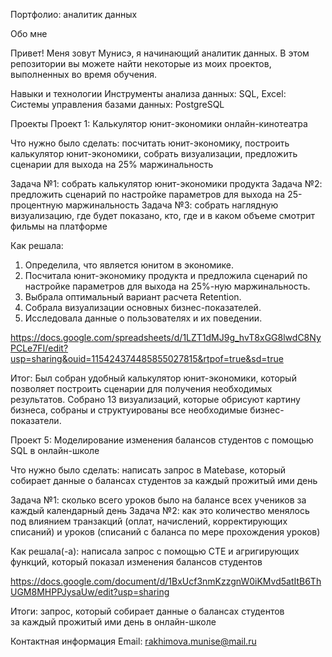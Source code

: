 Портфолио: аналитик данных

Обо мне

Привет! Меня зовут Мунисэ, я начинающий аналитик данных. В этом репозитории вы можете найти некоторые из моих проектов, выполненных во время обучения.

Навыки и технологии
Инструменты анализа данных: SQL, Excel:
Системы управления базами данных: PostgreSQL

Проекты
Проект 1: Калькулятор юнит-экономики онлайн-кинотеатра

Что нужно было сделать: посчитать юнит-экономику, построить калькулятор юнит-экономики, собрать визуализации, предложить сценарии для выхода на 25% маржинальность

Задача №1: собрать калькулятор юнит-экономики продукта
Задача №2: предложить сценарий по настройке параметров для выхода на 25-процентную маржинальность 
Задача №3: собрать наглядную визуализацию, где будет показано, кто, где и в каком объеме смотрит фильмы на платформе

Как решала: 
1. Определила, что является юнитом в экономике.
2. Посчитала юнит-экономику продукта и предложила сценарий по настройке параметров для выхода на 25%-ную маржинальность.
3. Выбрала оптимальный вариант расчета Retention. 
4. Собрала визуализации основных бизнес-показателей.
5. Исследовала данные о пользователях и их поведении.

https://docs.google.com/spreadsheets/d/1LZT1dMJ9g_hvT8xGG8lwdC8NyPCLe7FI/edit?usp=sharing&ouid=115424374485855027815&rtpof=true&sd=true

Итог: Был собран удобный калькулятор юнит-экономики, который позволяет построить сценарии для получения необходимых результатов. Собрано 13 визуализаций, которые обрисуют картину бизнеса, собраны и структуированы все необходимые бизнес-показатели. 


Проект 5: Моделирование изменения балансов студентов с помощью SQL в онлайн-школе

Что нужно было сделать: написать запрос в Matebase, который собирает данные о балансах студентов за каждый прожитый ими день

Задача №1: сколько всего уроков было на балансе всех учеников за каждый календарный день
Задача №2: как это количество менялось под влиянием транзакций (оплат, начислений, корректирующих списаний) и уроков (списаний с баланса по мере прохождения уроков)

Как решала(-а): написала запрос с помощью СТЕ и агригирующих функций, который показал изменения балансов студентов

https://docs.google.com/document/d/1BxUcf3nmKzzgnW0iKMvd5atItB6ThUGM8MHPPJysaUw/edit?usp=sharing

Итоги: запрос, который собирает данные о балансах студентов за каждый прожитый ими день в онлайн-школе


Контактная информация
Email: rakhimova.munise@mail.ru
